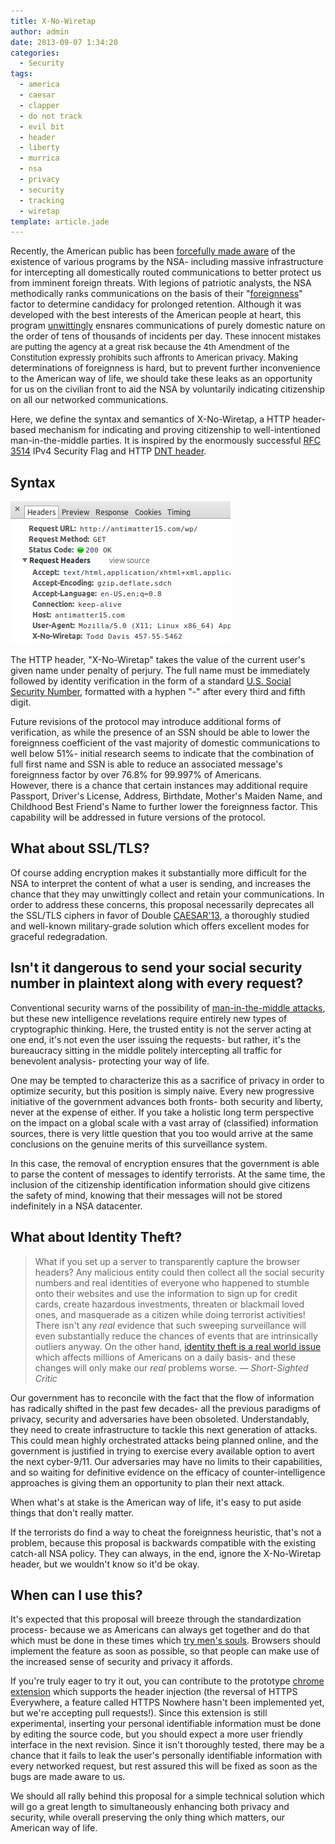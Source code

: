 ```yaml
---
title: X-No-Wiretap
author: admin
date: 2013-09-07 1:34:20
categories:
  - Security
tags: 
  - america
  - caesar
  - clapper
  - do not track
  - evil bit
  - header
  - liberty
  - murrica
  - nsa
  - privacy
  - security
  - tracking
  - wiretap
template: article.jade
---
```


Recently, the American public has been [forcefully made aware](http://www.theguardian.com/world/prism) of the existence of various programs by the NSA- including massive infrastructure for intercepting all domestically routed communications to better protect us from imminent foreign threats. With legions of patriotic analysts, the NSA methodically ranks communications on the basis of their "[foreignness](http://www.slate.com/blogs/future_tense/2013/06/06/nsa_prism_surveillance_private_data_from_google_microsoft_skype_apple_yahoo.html)" factor to determine candidacy for prolonged retention. Although it was developed with the best interests of the American people at heart, this program [unwittingly](http://www.washingtonpost.com/blogs/fact-checker/post/james-clappers-least-untruthful-statement-to-the-senate/2013/06/11/e50677a8-d2d8-11e2-a73e-826d299ff459_blog.html) ensnares communications of purely domestic nature on the order of tens of thousands of incidents per day. <span style="font-size: 13px;">These innocent mistakes are putting the agency at a great risk because the 4th Amendment of the Constitution expressly prohibits such affronts to American privacy. </span>Making determinations of foreignness is hard, but to prevent further inconvenience to the American way of life, we should take these leaks as an opportunity for us on the civilian front to aid the NSA by voluntarily indicating citizenship on all our networked communications.

Here, we define the syntax and semantics of X-No-Wiretap, a HTTP header-based mechanism for indicating and proving citizenship to well-intentioned man-in-the-middle parties. It is inspired by the enormously successful [RFC 3514](http://tools.ietf.org/html/rfc3514) IPv4 Security Flag and HTTP [DNT header](http://tools.ietf.org/html/draft-mayer-do-not-track-00).

## Syntax

[![Screenshot from 2013-08-22 21:41:06](Screenshot-from-2013-08-22-214106.png)](Screenshot-from-2013-08-22-214106.png)

The HTTP header, "X-No-Wiretap" takes the value of the current user's given name under penalty of perjury. The full name must be immediately followed by identity verification in the form of a standard [U.S. Social Security Number](http://en.wikipedia.org/wiki/Social_security_number), formatted with a hyphen "-" after every third and fifth digit.

Future revisions of the protocol may introduce additional forms of verification, as while the presence of an SSN should be able to lower the foreignness coefficient of the vast majority of domestic communications to well below 51%- initial research seems to indicate that the combination of full first name and SSN is able to reduce an associated message's foreignness factor by over 76.8% for 99.997% of Americans. However, there is a chance that certain instances may additional require Passport, Driver's License, Address, Birthdate, Mother's Maiden Name, and Childhood Best Friend's Name to further lower the foreignness factor. This capability will be addressed in future versions of the protocol.

## What about SSL/TLS?

Of course adding encryption makes it substantially more difficult for the NSA to interpret the content of what a user is sending, and increases the chance that they may unwittingly collect and retain your communications. In order to address these concerns, this proposal necessarily deprecates all the SSL/TLS ciphers in favor of Double [CAESAR'13](http://en.wikipedia.org/wiki/ROT13), a thoroughly studied and well-known military-grade solution which offers excellent modes for graceful redegradation.

## Isn't it dangerous to send your social security number in plaintext along with every request?

Conventional security warns of the possibility of [man-in-the-middle attacks](http://en.wikipedia.org/wiki/Man-in-the-middle_attack), but these new intelligence revelations require entirely new types of cryptographic thinking. Here, the trusted entity is not the server acting at one end, it's not even the user issuing the requests- but rather, it's the bureaucracy sitting in the middle politely intercepting all traffic for benevolent analysis- protecting your way of life.

One may be tempted to characterize this as a sacrifice of privacy in order to optimize security, but this position is simply naive. Every new progressive initiative of the government advances both fronts- both security and liberty, never at the expense of either. If you take a holistic long term perspective on the impact on a global scale with a vast array of (classified) information sources, there is very little question that you too would arrive at the same conclusions on the genuine merits of this surveillance system.

In this case, the removal of encryption ensures that the government is able to parse the content of messages to identify terrorists. At the same time, the inclusion of the citizenship identification information should give citizens the safety of mind, knowing that their messages will not be stored indefinitely in a NSA datacenter.

## What about Identity Theft?

> What if you set up a server to transparently capture the browser headers? Any malicious entity could then collect all the social security numbers and real identities of everyone who happened to stumble onto their websites and use the information to sign up for credit cards, create hazardous investments, threaten or blackmail loved ones, and masquerade as a citizen while doing terrorist activities!
> There isn't any _real_ evidence that such sweeping surveillance will even substantially reduce the chances of events that are intrinsically outliers anyway. On the other hand, [identity theft is a real world issue](http://www.wired.com/threatlevel/2010/05/lifelock-identity-theft/) which affects millions of Americans on a daily basis- and these changes will only make our _real_ problems worse.
> — _Short-Sighted Critic_


Our government has to reconcile with the fact that the flow of information has radically shifted in the past few decades- all the previous paradigms of privacy, security and adversaries have been obsoleted. Understandably, they need to create infrastructure to tackle this next generation of attacks. This could mean highly orchestrated attacks being planned online, and the government is justified in trying to exercise every available option to avert the next cyber-9/11\. Our adversaries may have no limits to their capabilities, and so waiting for definitive evidence on the efficacy of counter-intelligence approaches is giving them an opportunity to plan their next attack.

When what's at stake is the American way of life, it's easy to put aside things that don't really matter.

If the terrorists do find a way to cheat the foreignness heuristic, that's not a problem, because this proposal is backwards compatible with the existing catch-all NSA policy. They can always, in the end, ignore the X-No-Wiretap header, but we wouldn't know so it'd be okay.

## When can I use this?

It's expected that this proposal will breeze through the standardization process- because we as Americans can always get together and do that which must be done in these times which [try men's souls](http://en.wikipedia.org/wiki/The_American_Crisis). Browsers should implement the feature as soon as possible, so that people can make use of the increased sense of security and privacy it affords.

If you're truly eager to try it out, you can contribute to the prototype [chrome extension](https://github.com/antimatter15/x-no-wiretap) which supports the header injection (the reversal of HTTPS Everywhere, a feature called HTTPS Nowhere hasn't been implemented yet, but we're accepting pull requests!). Since this extension is still experimental, inserting your personal identifiable information must be done by editing the source code, but you should expect a more user friendly interface in the next revision. Since it isn't thoroughly tested, there may be a chance that it fails to leak the user's personally identifiable information with every networked request, but rest assured this will be fixed as soon as the bugs are made aware to us.

We should all rally behind this proposal for a simple technical solution which will go a great length to simultaneously enhancing both privacy and security, while overall preserving the only thing which matters, our American way of life.
